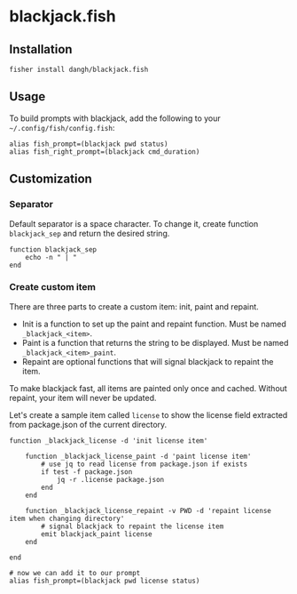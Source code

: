 # blackjack.fish

## Installation

```fish
fisher install dangh/blackjack.fish
```

## Usage

To build prompts with blackjack, add the following to your `~/.config/fish/config.fish`:

```fish
alias fish_prompt=(blackjack pwd status)
alias fish_right_prompt=(blackjack cmd_duration)
```

## Customization

### Separator

Default separator is a space character. To change it, create function `blackjack_sep` and return the desired string.

```fish
function blackjack_sep
    echo -n " | "
end
```

### Create custom item

There are three parts to create a custom item: init, paint and repaint.

- Init is a function to set up the paint and repaint function. Must be named `_blackjack_<item>`.
- Paint is a function that returns the string to be displayed. Must be named `_blackjack_<item>_paint`.
- Repaint are optional functions that will signal blackjack to repaint the item.

To make blackjack fast, all items are painted only once and cached. Without repaint, your item will never be updated.

Let's create a sample item called `license` to show the license field extracted from package.json of the current directory.

```fish
function _blackjack_license -d 'init license item'

    function _blackjack_license_paint -d 'paint license item'
        # use jq to read license from package.json if exists
        if test -f package.json
            jq -r .license package.json
        end
    end

    function _blackjack_license_repaint -v PWD -d 'repaint license item when changing directory'
        # signal blackjack to repaint the license item
        emit blackjack_paint license
    end

end

# now we can add it to our prompt
alias fish_prompt=(blackjack pwd license status)
```

